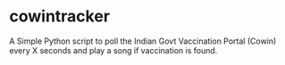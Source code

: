 # cowintracker
A Simple Python script to poll the Indian Govt Vaccination Portal (Cowin) every X seconds and play a song if vaccination is found.
